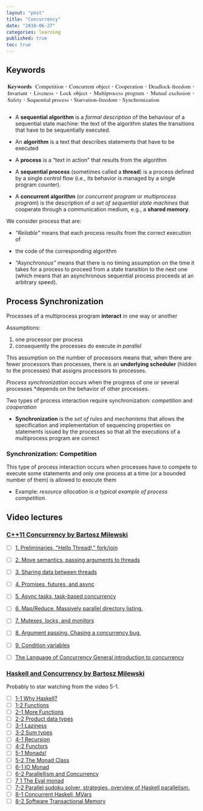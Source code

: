 ```yaml
---
layout: "post"
title: "Concurrency"
date: "2018-06-27"
categories: learning
published: true
toc: true
---
```



## Keywords

![](/assets/png-images/2018-06-27-concurrent-programming-5d8141a7.png)

- A **sequential algorithm** is a *formal description* of the behaviour of a
  sequential state machine: the text of the algorithm states the transitions
  that have to be sequentially executed.

- An **algorithm** is a text that describes statements that have to be executed

- A **process** is a “text in action” that results from the algorithm

- A **sequential process** (sometimes called a **thread**) is a process defined
  by a single control flow (i.e., its behavior is managed by a single program
  counter).

- A **concurrent algorithm** (or *concurrent program* or *multiprocess program*)
  is the description of *a set of sequential state machines* that cooperate
  through a communication medium, e.g., a **shared memory**.

We consider process that are:

  - *“Reliable”* means that each process results from the correct execution of
  - the code of the corresponding algorithm

  - *“Asynchronous”* means that there is no timing assumption on the time it
    takes for a process to proceed from a state transition to the next one
    (which means that an asynchronous sequential process proceeds at an
    arbitrary speed).

## Process Synchronization

Processes of a multiprocess program **interact** in one way or another

Assumptions:

1. one processor per process
2. consequently the processes do execute *in parallel*

This assumption on the number of processors means that, when there are fewer
processors than processes, there is an **underlying scheduler** (hidden to the
processes) that assigns processors to processes.

*Process synchronization* occurs when the progress of one or several processes
*depends on the behavior of other processes.

Two types of process interaction require synchronization: *competition* and
*cooperation*

- **Synchronization** is the *set of rules* and *mechanisms* that allows the
  specification and implementation of sequencing properties on statements issued
  by the processes so that all the executions of a multiprocess program are
  correct

### Synchronization: Competition

This type of process interaction occurs when processes have to compete to
execute some statements and only one process at a time (or a bounded number of
them) is allowed to execute them

- Example: *resource allocation is a typical example of process competition*.


## Video lectures

### [C++11 Concurrency by Bartosz Milewski](https://www.youtube.com/watch?v=80ifzK3b8QQ&list=PL1835A90FC78FF8BE)

- [ ] [1. Preliminaries, "Hello Thread!," fork/join](https://www.youtube.com/watch?v=80ifzK3b8QQ)
- [ ] [2. Move semantics, passing arguments to threads](https://www.youtube.com/watch?v=qtRUG5ztMoA)
- [ ] [3. Sharing data between threads](https://www.youtube.com/watch?v=TZ9BgdgpYm8)
- [ ] [4. Promises, futures, and async](https://www.youtube.com/watch?v=o0pCft99K74)
- [ ] [5. Async tasks, task-based concurrency](https://www.youtube.com/watch?v=_Ll0PIobErE)
- [ ] [6. Map/Reduce. Massively parallel directory listing.](https://www.youtube.com/watch?v=2Xad9bCYbJE)
- [ ] [7. Mutexes, locks, and monitors](https://www.youtube.com/watch?v=4zWbQRE3tWk)
- [ ] [8. Argument passing. Chasing a concurrency bug.](https://www.youtube.com/watch?v=frPBwUDGLEI)
- [ ] [9. Condition variables](https://www.youtube.com/watch?v=309Y-QlIvew)
- [ ] [The Language of Concurrency General introduction to concurrency](https://www.youtube.com/watch?v=dB4kAO8M5Fg)


### [Haskell and Concurrency by Bartosz Milewski](https://www.youtube.com/watch?v=80ifzK3b8QQ&list=PL1835A90FC78FF8BE)

Probably to star watching from the video 5-1.

- [ ] [1-1 Why Haskell?](https://www.youtube.com/watch?v=N6sOMGYsvFA)
- [ ] [1-2 Functions](https://www.youtube.com/watch?v=ybba5tcOeEY)
- [ ] [2-1 More Functions](https://www.youtube.com/watch?v=oQ4fvA1OEcY)
- [ ] [2-2 Product data types](https://www.youtube.com/watch?v=a6IkhX1zgXI)
- [ ] [3-1 Laziness](https://www.youtube.com/watch?v=jWrRs-l8C1U)
- [ ] [3-2 Sum types](https://www.youtube.com/watch?v=MagayXbH4oY)
- [ ] [4-1 Recursion](https://www.youtube.com/watch?v=F-nAAIH4e2s)
- [ ] [4-2 Functors](https://www.youtube.com/watch?v=tVK7mzD4PVQ)
- [ ] [5-1 Monads!](https://www.youtube.com/watch?v=PlFgKV0ZXoE)
- [ ] [5-2 The Monad Class](https://www.youtube.com/watch?v=UtNB30Na65g)
- [ ] [6-1 IO Monad](https://www.youtube.com/watch?v=h6zbQ23U05g)
- [ ] [6-2 Parallellism and Concurrency](https://www.youtube.com/watch?v=FdUS93RXEwY)
- [ ] [7 1 The Eval monad](https://www.youtube.com/watch?v=3NjxfKsjn-k)
- [ ] [7-2 Parallel sudoku solver, strategies, overview of Haskell parallelism.](https://www.youtube.com/watch?v=ynEhy_zAL_0)
- [ ] [8-1 Concurrent Haskell, MVars](https://www.youtube.com/watch?v=Y5UiylhFzhI)
- [ ] [8-2 Software Transactional Memory](https://www.youtube.com/watch?v=GIimRbcOvM8)
